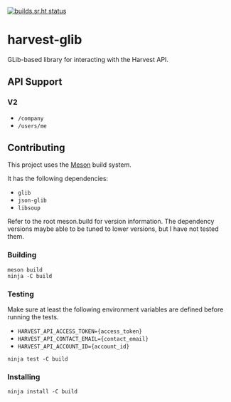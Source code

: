 [![builds.sr.ht status](https://builds.sr.ht/~tristan957/harvest-glib.svg)](https://builds.sr.ht/~tristan957/harvest-glib?)

# harvest-glib

GLib-based library for interacting with the Harvest API.

## API Support

### V2

* `/company`
* `/users/me`

## Contributing

This project uses the [Meson](https://mesonbuild.com) build system.

It has the following dependencies:

* `glib`
* `json-glib`
* `libsoup`

Refer to the root meson.build for version information. The dependency versions
maybe able to be tuned to lower versions, but I have not tested them.

### Building

```text
meson build
ninja -C build
```

### Testing

Make sure at least the following environment variables are defined before running
the tests.

* `HARVEST_API_ACCESS_TOKEN={access_token}`
* `HARVEST_API_CONTACT_EMAIL={contact_email}`
* `HARVEST_API_ACCOUNT_ID={account_id}`

```text
ninja test -C build
```

### Installing

```text
ninja install -C build
```
